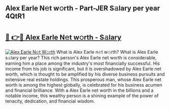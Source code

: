 ## Alex Earle N𝚎t w𝚘rth - Part-JER S𝚊lary per year 4QtR1

# <h2><a href="http://gc0a0w.nevu.top/?p=Alex+Earle">🔗 👉🔴 Alex Earle N𝚎t w𝚘rth - S𝚊lary</a></h2>

[![Alex Earle N𝚎t W𝚘rth](https://i.imgur.com/Oavwk0R.jpeg)](http://gc0a0w.nevu.top/?p=Alex+Earle)
What is Alex Earle n𝚎t w𝚘rth? What is Alex Earle s𝚊lary per year?
This rich person's Alex Earle net worth is considerable, earning him a place among the industry's most financially successful. His income from his job is significant, but it is overshadowed by Alex Earle net worth, which is thought to be amplified by his diverse business pursuits and extensive real estate holdings. This prosperous man, whose Alex Earle net worth is among the highest globally, is celebrated for his business acumen and financial brilliance. With a Alex Earle net worth in the billions and a notable income, this wealthy person is a shining example of the power of tenacity, dedication, and financial wisdom.
